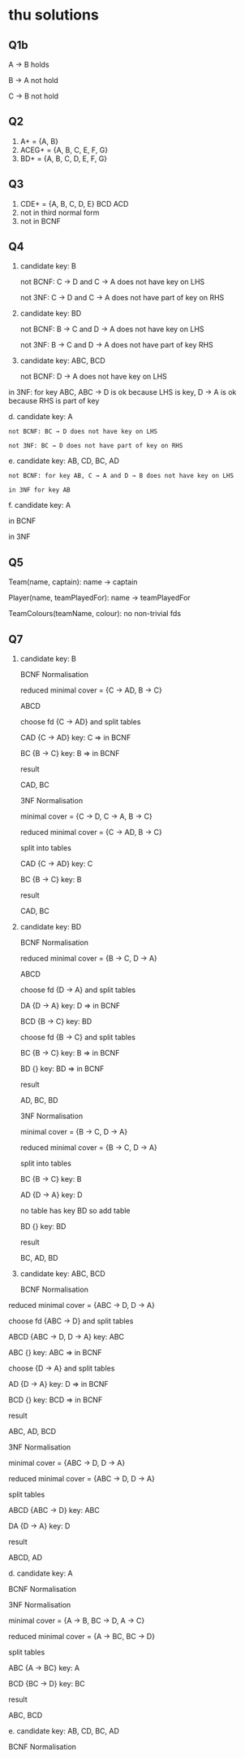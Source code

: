 # thu solutions

## Q1b

A → B holds

B → A not hold

C → B not hold

## Q2

1. A+ = {A, B}
2. ACEG+ = {A, B, C, E, F, G}
3. BD+ = {A, B, C, D, E, F, G}

## Q3

1. CDE+ = {A, B, C, D, E}
BCD
ACD
2. not in third normal form
3. not in BCNF

## Q4

1. candidate key: B
    
    not BCNF: C → D and C → A does not have key on LHS
    
    not 3NF: C → D and C → A does not have part of key on RHS
    
2. candidate key: BD
    
    not BCNF: B → C and D → A does not have key on LHS
    
    not 3NF: B → C and D → A does not have part of key RHS
    
3. candidate key: ABC, BCD

   not BCNF: D → A does not have key on LHS

 in 3NF: for key ABC, ABC → D is ok because LHS is key, D → A is ok because RHS is part of key

d. candidate key: A

    not BCNF: BC → D does not have key on LHS

    not 3NF: BC → D does not have part of key on RHS

e. candidate key: AB, CD, BC, AD

    not BCNF: for key AB, C → A and D → B does not have key on LHS

    in 3NF for key AB

f. candidate key: A

   in BCNF

   in 3NF

## Q5

Team(name, captain): name → captain

Player(name, teamPlayedFor): name → teamPlayedFor

TeamColours(teamName, colour): no non-trivial fds

## Q7

1. candidate key: B
    
    BCNF Normalisation
    
    reduced minimal cover = {C → AD, B → C}
    
    ABCD
    
    choose fd {C → AD} and split tables
    
    CAD {C → AD} key: C ⇒ in BCNF
    
    BC  {B → C}  key: B ⇒ in BCNF
    
    result
    
    CAD, BC
    
    3NF Normalisation
    
    minimal cover = {C → D, C → A, B → C}
    
    reduced minimal cover = {C → AD, B → C}
    
    split into tables
    
    CAD {C → AD} key: C
    
    BC  {B → C}  key: B
    
    result
    
    CAD, BC
    
2. candidate key: BD
    
    BCNF Normalisation
    
    reduced minimal cover = {B → C, D → A}
    
    ABCD
    
    choose fd {D → A} and split tables
    
    DA  {D → A} key: D ⇒ in BCNF
    
    BCD {B → C} key: BD
    
    choose fd {B → C} and split tables
    
    BC {B → C} key: B ⇒ in BCNF
    
    BD {}      key: BD ⇒ in BCNF
    
    result
    
    AD, BC, BD
    
    3NF Normalisation
    
    minimal cover = {B → C, D → A}
    
    reduced minimal cover = {B → C, D → A}
    
    split into tables
    
    BC {B → C} key: B
    
    AD {D → A} key: D
    
    no table has key BD so add table
    
    BD {} key: BD
    
    result
    
    BC, AD, BD
    
3. candidate key: ABC, BCD

   BCNF Normalisation

reduced minimal cover = {ABC → D, D → A}

choose fd {ABC → D} and split tables

ABCD {ABC → D, D → A} key: ABC

ABC  {} key: ABC ⇒ in BCNF

choose {D → A} and split tables

AD  {D → A} key: D   ⇒ in BCNF

BCD {}      key: BCD ⇒ in BCNF

result

ABC, AD, BCD

 

3NF Normalisation

minimal cover = {ABC → D, D → A}

reduced minimal cover = {ABC → D, D → A}

split tables

ABCD {ABC → D} key: ABC

DA   {D → A}   key: D

result

ABCD, AD

d. candidate key: A

BCNF Normalisation

    

3NF Normalisation

minimal cover = {A → B, BC → D, A → C}

reduced minimal cover = {A → BC, BC → D}

split tables

ABC {A → BC} key: A

BCD {BC → D} key: BC

result

ABC, BCD

e. candidate key: AB, CD, BC, AD

   BCNF Normalisation